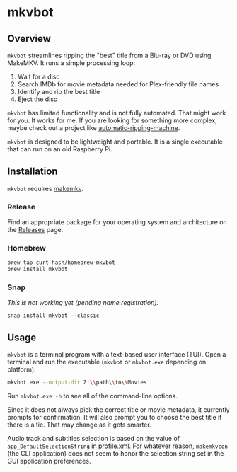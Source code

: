 # mkvbot

## Overview

`mkvbot` streamlines ripping the "best" title from a Blu-ray or DVD using
MakeMKV. It runs a simple processing loop:

1. Wait for a disc
1. Search IMDb for movie metadata needed for Plex-friendly file names
1. Identify and rip the best title
1. Eject the disc

`mkvbot` has limited functionality and is not fully automated. That might work
for you. It works for me. If you are looking for something more complex, maybe
check out a project like
[automatic-ripping-machine](https://github.com/automatic-ripping-machine/automatic-ripping-machine).

`mkvbot` is designed to be lightweight and portable. It is a single executable
that can run on an old Raspberry Pi.

## Installation

`mkvbot` requires [makemkv](https://makemkv.com/).

### Release

Find an appropriate package for your operating system and architecture on the
[Releases](https://github.com/curt-hash/mkvbot/releases) page.

### Homebrew

```sh
brew tap curt-hash/homebrew-mkvbot
brew install mkvbot
```

### Snap

_This is not working yet (pending name registration)._

```
snap install mkvbot --classic
```

## Usage

`mkvbot` is a terminal program with a text-based user interface (TUI). Open a
terminal and run the executable (`mkvbot` or `mkvbot.exe` depending on
platform):

```sh
mkvbot.exe --output-dir Z:\\path\\to\\Movies
```

Run `mkvbot.exe -h` to see all of the command-line options.

Since it does not always pick the correct title or movie metadata, it currently
prompts for confirmation. It will also prompt you to choose the best title if
there is a tie. That may change as it gets smarter.

Audio track and subtitles selection is based on the value of
`app_DefaultSelectionString` in [profile.xml](profile.xml). For whatever reason,
`makemkvcon` (the CLI application) does not seem to honor the selection string
set in the GUI application preferences.
